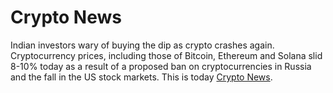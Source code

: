 # Crypto News
Indian investors wary of buying the dip as crypto crashes again. Cryptocurrency prices, including those of Bitcoin, Ethereum and Solana slid 8-10% today as a result of a proposed ban on cryptocurrencies in Russia and the fall in the US stock markets. This is today [Crypto News](https://cryptoreactors.com/).
